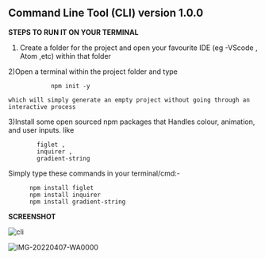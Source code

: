 
**Command Line Tool (CLI)    version 1.0.0**
----------------------------------------------
**STEPS TO RUN IT ON YOUR TERMINAL**

1) Create a folder for the project and open your favourite IDE (eg -VScode , Atom ,etc) within that folder

2)Open a terminal within the project folder and type

                npm init -y
    
    which will simply generate an empty project without going through an interactive process 
    
    
    
3)Install some open sourced npm packages that Handles colour, animation, and user inputs.
 like

            figlet , 
            inquirer , 
            gradient-string 

Simply type these commands in your terminal/cmd:-


          npm install figlet
          npm install inquirer
          npm install gradient-string




**SCREENSHOT**

![cli](https://user-images.githubusercontent.com/101457128/162021537-c10454e5-463f-4ff9-a817-e6c8b33706c1.png)



![IMG-20220407-WA0000](https://user-images.githubusercontent.com/101457128/162126408-eb8605f3-d44c-4164-9119-0f42feafb038.jpg)
